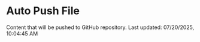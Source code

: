 # Auto Push File

Content that will be pushed to GitHub repository.
Last updated: 07/20/2025, 10:04:45 AM